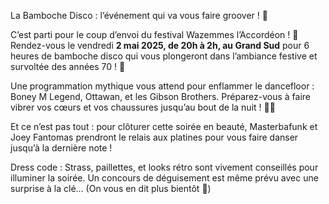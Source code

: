 La Bamboche Disco : l’événement qui va vous faire groover ! 🪩

C’est parti pour le coup d’envoi du festival Wazemmes l’Accordéon ! 🏁  
Rendez-vous le vendredi **2 mai 2025, de 20h à 2h, au Grand Sud** pour 6 heures de bamboche disco qui vous plongeront dans l’ambiance festive et survoltée des années 70 ! 🪩

Une programmation mythique vous attend pour enflammer le dancefloor : Boney M Legend, Ottawan, et les Gibson Brothers. Préparez-vous à faire vibrer vos cœurs et vos chaussures jusqu’au bout de la nuit ! 🕺✨

Et ce n’est pas tout : pour clôturer cette soirée en beauté, Masterbafunk et Joey Fantomas prendront le relais aux platines pour vous faire danser jusqu’à la dernière note !

Dress code : Strass, paillettes, et looks rétro sont vivement conseillés pour illuminer la soirée. Un concours de déguisement est même prévu avec une surprise à la clé… (On vous en dit plus bientôt 🤭)
